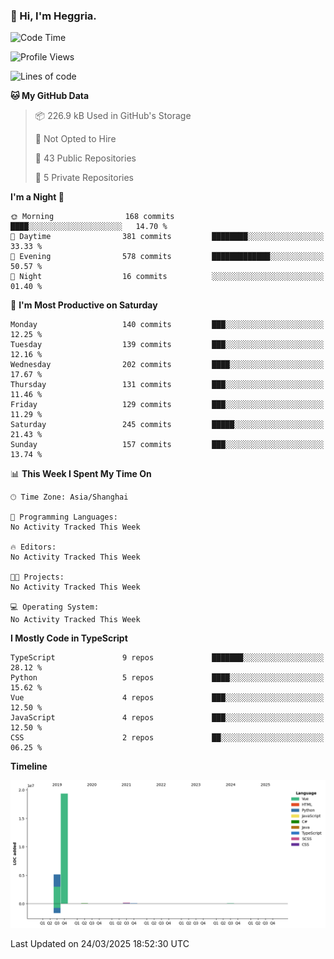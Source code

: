 ### 👋 Hi, I'm Heggria.

<!--START_SECTION:waka-->
![Code Time](http://img.shields.io/badge/Code%20Time-1%2C037%20hrs%2020%20mins-blue)

![Profile Views](http://img.shields.io/badge/Profile%20Views-0-blue)

![Lines of code](https://img.shields.io/badge/From%20Hello%20World%20I%27ve%20Written-24.8%20million%20lines%20of%20code-blue)

**🐱 My GitHub Data** 

> 📦 226.9 kB Used in GitHub's Storage 
 > 
> 🚫 Not Opted to Hire
 > 
> 📜 43 Public Repositories 
 > 
> 🔑 5 Private Repositories 
 > 
**I'm a Night 🦉** 

```text
🌞 Morning                168 commits         ████░░░░░░░░░░░░░░░░░░░░░   14.70 % 
🌆 Daytime                381 commits         ████████░░░░░░░░░░░░░░░░░   33.33 % 
🌃 Evening                578 commits         █████████████░░░░░░░░░░░░   50.57 % 
🌙 Night                  16 commits          ░░░░░░░░░░░░░░░░░░░░░░░░░   01.40 % 
```
📅 **I'm Most Productive on Saturday** 

```text
Monday                   140 commits         ███░░░░░░░░░░░░░░░░░░░░░░   12.25 % 
Tuesday                  139 commits         ███░░░░░░░░░░░░░░░░░░░░░░   12.16 % 
Wednesday                202 commits         ████░░░░░░░░░░░░░░░░░░░░░   17.67 % 
Thursday                 131 commits         ███░░░░░░░░░░░░░░░░░░░░░░   11.46 % 
Friday                   129 commits         ███░░░░░░░░░░░░░░░░░░░░░░   11.29 % 
Saturday                 245 commits         █████░░░░░░░░░░░░░░░░░░░░   21.43 % 
Sunday                   157 commits         ███░░░░░░░░░░░░░░░░░░░░░░   13.74 % 
```


📊 **This Week I Spent My Time On** 

```text
🕑︎ Time Zone: Asia/Shanghai

💬 Programming Languages: 
No Activity Tracked This Week

🔥 Editors: 
No Activity Tracked This Week

🐱‍💻 Projects: 
No Activity Tracked This Week

💻 Operating System: 
No Activity Tracked This Week
```

**I Mostly Code in TypeScript** 

```text
TypeScript               9 repos             ███████░░░░░░░░░░░░░░░░░░   28.12 % 
Python                   5 repos             ████░░░░░░░░░░░░░░░░░░░░░   15.62 % 
Vue                      4 repos             ███░░░░░░░░░░░░░░░░░░░░░░   12.50 % 
JavaScript               4 repos             ███░░░░░░░░░░░░░░░░░░░░░░   12.50 % 
CSS                      2 repos             ██░░░░░░░░░░░░░░░░░░░░░░░   06.25 % 
```



**Timeline**

![Lines of Code chart](https://raw.githubusercontent.com/heggria/heggria/main/assets/bar_graph.png)


 Last Updated on 24/03/2025 18:52:30 UTC
<!--END_SECTION:waka-->
